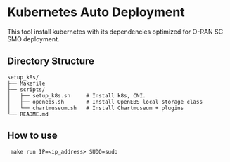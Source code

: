 # Kubernetes Auto Deployment 

This tool install kubernetes with its dependencies optimized for O-RAN SC SMO deployment.

## Directory Structure
````
setup_k8s/
├── Makefile              
├── scripts/
│   ├── setup_k8s.sh     # Install k8s, CNI.
│   ├── openebs.sh       # Install OpenEBS local storage class
│   └── chartmuseum.sh   # Install Chartmuseum + plugins
└── README.md               
````


## How to use
```
 make run IP=<ip_address> SUDO=sudo
```